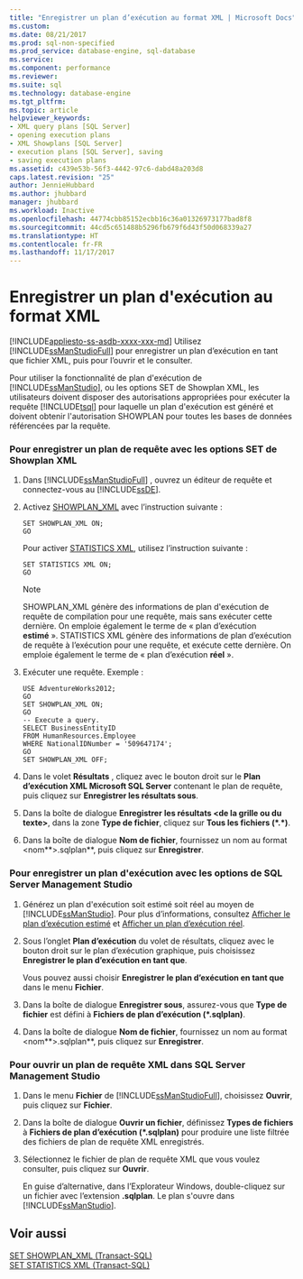 ```yaml
---
title: "Enregistrer un plan d’exécution au format XML | Microsoft Docs"
ms.custom: 
ms.date: 08/21/2017
ms.prod: sql-non-specified
ms.prod_service: database-engine, sql-database
ms.service: 
ms.component: performance
ms.reviewer: 
ms.suite: sql
ms.technology: database-engine
ms.tgt_pltfrm: 
ms.topic: article
helpviewer_keywords:
- XML query plans [SQL Server]
- opening execution plans
- XML Showplans [SQL Server]
- execution plans [SQL Server], saving
- saving execution plans
ms.assetid: c439e53b-56f3-4442-97c6-dabd48a203d8
caps.latest.revision: "25"
author: JennieHubbard
ms.author: jhubbard
manager: jhubbard
ms.workload: Inactive
ms.openlocfilehash: 44774cbb85152ecbb16c36a01326973177bad8f8
ms.sourcegitcommit: 44cd5c651488b5296fb679f6d43f50d068339a27
ms.translationtype: HT
ms.contentlocale: fr-FR
ms.lasthandoff: 11/17/2017
---
```

# <a name="save-an-execution-plan-in-xml-format"></a>Enregistrer un plan d'exécution au format XML
[!INCLUDE[appliesto-ss-asdb-xxxx-xxx-md](../../includes/appliesto-ss-asdb-xxxx-xxx-md.md)] Utilisez [!INCLUDE[ssManStudioFull](../../includes/ssmanstudiofull-md.md)] pour enregistrer un plan d’exécution en tant que fichier XML, puis pour l’ouvrir et le consulter.  
  
 Pour utiliser la fonctionnalité de plan d'exécution de [!INCLUDE[ssManStudio](../../includes/ssmanstudio-md.md)], ou les options SET de Showplan XML, les utilisateurs doivent disposer des autorisations appropriées pour exécuter la requête [!INCLUDE[tsql](../../includes/tsql-md.md)] pour laquelle un plan d'exécution est généré et doivent obtenir l'autorisation SHOWPLAN pour toutes les bases de données référencées par la requête.  
  
### <a name="to-save-a-query-plan-by-using-the-xml-showplan-set-options"></a>Pour enregistrer un plan de requête avec les options SET de Showplan XML  
  
1.  Dans [!INCLUDE[ssManStudioFull](../../includes/ssmanstudiofull-md.md)] , ouvrez un éditeur de requête et connectez-vous au [!INCLUDE[ssDE](../../includes/ssde-md.md)].  
  
2.  Activez [SHOWPLAN_XML](../../t-sql/statements/set-showplan-xml-transact-sql.md) avec l’instruction suivante :  
  
    ```t-sql  
    SET SHOWPLAN_XML ON;  
    GO  
    ```  
  
     Pour activer [STATISTICS XML](../../t-sql/statements/set-statistics-xml-transact-sql.md), utilisez l’instruction suivante :  
  
    ```t-sql  
    SET STATISTICS XML ON;  
    GO  
    ```  
  
     > [!NOTE] 
     > SHOWPLAN_XML génère des informations de plan d'exécution de requête de compilation pour une requête, mais sans exécuter cette dernière. On emploie également le terme de « plan d’exécution **estimé** ». STATISTICS XML génère des informations de plan d’exécution de requête à l’exécution pour une requête, et exécute cette dernière. On emploie également le terme de « plan d’exécution **réel** ».  
  
3.  Exécuter une requête. Exemple :  
  
    ```t-sql  
    USE AdventureWorks2012;  
    GO  
    SET SHOWPLAN_XML ON;  
    GO  
    -- Execute a query.  
    SELECT BusinessEntityID   
    FROM HumanResources.Employee  
    WHERE NationalIDNumber = '509647174';  
    GO  
    SET SHOWPLAN_XML OFF;  
    ```  
  
4.  Dans le volet **Résultats** , cliquez avec le bouton droit sur le **Plan d’exécution XML Microsoft SQL Server** contenant le plan de requête, puis cliquez sur **Enregistrer les résultats sous**.  
  
5.  Dans la boîte de dialogue **Enregistrer** **les résultats \<de la grille ou du texte>**, dans la zone **Type de fichier**, cliquez sur **Tous les fichiers (\*.\*)**.  
  
6.  Dans la boîte de dialogue **Nom de fichier**, fournissez un nom au format \<nom**>.sqlplan**, puis cliquez sur **Enregistrer**.  
  
### <a name="to-save-an-execution-plan-by-using-sql-server-management-studio-options"></a>Pour enregistrer un plan d'exécution avec les options de SQL Server Management Studio  
  
1.  Générez un plan d'exécution soit estimé soit réel au moyen de [!INCLUDE[ssManStudio](../../includes/ssmanstudio-md.md)]. Pour plus d’informations, consultez [Afficher le plan d’exécution estimé](../../relational-databases/performance/display-the-estimated-execution-plan.md) et [Afficher un plan d’exécution réel](../../relational-databases/performance/display-an-actual-execution-plan.md).  
  
2.  Sous l’onglet **Plan d’exécution** du volet de résultats, cliquez avec le bouton droit sur le plan d’exécution graphique, puis choisissez **Enregistrer le plan d’exécution en tant que**.  
  
     Vous pouvez aussi choisir **Enregistrer le plan d’exécution en tant que** dans le menu **Fichier**.  
  
3.  Dans la boîte de dialogue **Enregistrer sous**, assurez-vous que **Type de fichier** est défini à **Fichiers de plan d’exécution (\*.sqlplan)**.  
  
4.  Dans la boîte de dialogue **Nom de fichier**, fournissez un nom au format \<nom**>.sqlplan**, puis cliquez sur **Enregistrer**.  
  
### <a name="to-open-a-saved-xml-query-plan-in-sql-server-management-studio"></a>Pour ouvrir un plan de requête XML dans SQL Server Management Studio  
  
1.  Dans le menu **Fichier** de [!INCLUDE[ssManStudioFull](../../includes/ssmanstudiofull-md.md)], choisissez **Ouvrir**, puis cliquez sur **Fichier**.  
  
2.  Dans la boîte de dialogue **Ouvrir un fichier**, définissez **Types de fichiers** à **Fichiers de plan d’exécution (\*.sqlplan)** pour produire une liste filtrée des fichiers de plan de requête XML enregistrés.  
  
3.  Sélectionnez le fichier de plan de requête XML que vous voulez consulter, puis cliquez sur **Ouvrir**.  
  
     En guise d’alternative, dans l’Explorateur Windows, double-cliquez sur un fichier avec l’extension **.sqlplan**. Le plan s'ouvre dans [!INCLUDE[ssManStudio](../../includes/ssmanstudio-md.md)].  
  
## <a name="see-also"></a>Voir aussi  
 [SET SHOWPLAN_XML &#40;Transact-SQL&#41;](../../t-sql/statements/set-showplan-xml-transact-sql.md)   
 [SET STATISTICS XML &#40;Transact-SQL&#41;](../../t-sql/statements/set-statistics-xml-transact-sql.md)  
  
  
